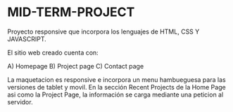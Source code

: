 # MID-TERM-PROJECT

Proyecto responsive que incorpora los lenguajes de HTML, CSS Y JAVASCRIPT. 

El sitio web creado cuenta con:

A) Homepage
B) Project page
C) Contact page

La maquetacion es responsive e incorpora un menu hambueguesa para las versiones de tablet y movil.
En la sección Recent Projects de la Home Page asi como la Project Page, la información se carga mediante una peticion al servidor. 



